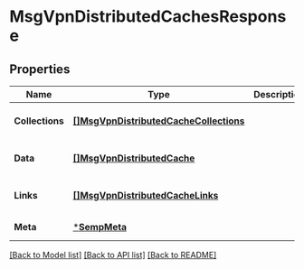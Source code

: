 # MsgVpnDistributedCachesResponse

## Properties
Name | Type | Description | Notes
------------ | ------------- | ------------- | -------------
**Collections** | [**[]MsgVpnDistributedCacheCollections**](MsgVpnDistributedCacheCollections.md) |  | [optional] [default to null]
**Data** | [**[]MsgVpnDistributedCache**](MsgVpnDistributedCache.md) |  | [optional] [default to null]
**Links** | [**[]MsgVpnDistributedCacheLinks**](MsgVpnDistributedCacheLinks.md) |  | [optional] [default to null]
**Meta** | [***SempMeta**](SempMeta.md) |  | [default to null]

[[Back to Model list]](../README.md#documentation-for-models) [[Back to API list]](../README.md#documentation-for-api-endpoints) [[Back to README]](../README.md)

